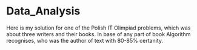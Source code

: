 # Data_Analysis
Here is my solution for one of the Polish IT Olimpiad problems, which was about three writers and their books.
In base of any part of book Algorithm recognises, who was the author of text with 80-85% certanity. 

